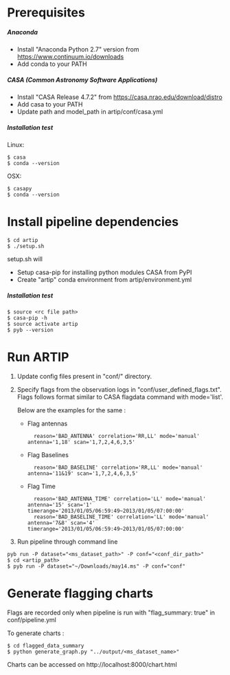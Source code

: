 # Prerequisites
##### Anaconda
- Install "Anaconda Python 2.7" version from https://www.continuum.io/downloads
- Add conda to your PATH

##### CASA (Common Astronomy Software Applications)
- Install "CASA Release 4.7.2" from https://casa.nrao.edu/download/distro
- Add casa to your PATH
- Update path and model_path in artip/conf/casa.yml 

##### Installation test
Linux:

    $ casa       
    $ conda --version

OSX:

    $ casapy       
    $ conda --version


# Install pipeline dependencies
    $ cd artip        
	$ ./setup.sh

setup.sh will

- Setup casa-pip for installing python modules CASA from PyPI
- Create "artip" conda environment from artip/environment.yml  

##### Installation test
    $ source <rc file path>
    $ casa-pip -h
    $ source activate artip
    $ pyb --version
    
# Run ARTIP
   1. Update config files present in "conf/" directory.
   2. Specify flags from the observation logs in "conf/user_defined_flags.txt". 
      Flags follows format similar to CASA flagdata command with mode='list'. 
      
      Below are the examples for the same :
      
        * Flag antennas

                reason='BAD_ANTENNA' correlation='RR,LL' mode='manual' antenna='1,18' scan='1,7,2,4,6,3,5'
        * Flag Baselines
              
                reason='BAD_BASELINE' correlation='RR,LL' mode='manual' antenna='11&19' scan='1,7,2,4,6,3,5'   
        * Flag Time
                
                reason='BAD_ANTENNA_TIME' correlation='LL' mode='manual' antenna='15' scan='1' timerange='2013/01/05/06:59:49~2013/01/05/07:00:00'
                reason='BAD_BASELINE_TIME' correlation='LL' mode='manual' antenna='7&8' scan='4' timerange='2013/01/05/06:59:49~2013/01/05/07:00:00'
    
   3. Run pipeline through command line
    
    pyb run -P dataset="<ms_dataset_path>" -P conf="<conf_dir_path>"
    $ cd <artip_path>
    $ pyb run -P dataset="~/Downloads/may14.ms" -P conf="conf"
    
# Generate flagging charts 
Flags are recorded only when pipeline is run with "flag_summary: true" in conf/pipeline.yml

To generate charts :
    
    $ cd flagged_data_summary
    $ python generate_graph.py "../output/<ms_dataset_name>"  
    
Charts can be accessed on http://localhost:8000/chart.html